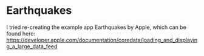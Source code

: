 # Earthquakes
I tried re-creating the example app Earthquakes by Apple, which can be found here: https://developer.apple.com/documentation/coredata/loading_and_displaying_a_large_data_feed
